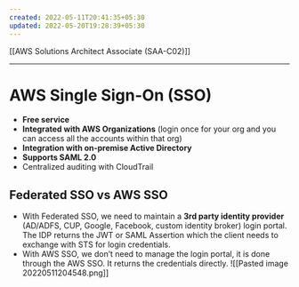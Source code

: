 ```yaml
---
created: 2022-05-11T20:41:35+05:30
updated: 2022-05-20T19:28:39+05:30
---
```

[[AWS Solutions Architect Associate (SAA-C02)]]

---
# AWS Single Sign-On (SSO)
- **Free service**
- **Integrated with AWS Organizations** (login once for your org and you can access all the accounts within that org)
- **Integration with on-premise Active Directory**
- **Supports SAML 2.0**
- Centralized auditing with CloudTrail

## Federated SSO vs AWS SSO
- With Federated SSO, we need to maintain a **3rd party identity provider** (AD/ADFS, CUP, Google, Facebook, custom identity broker) login portal. The IDP returns the JWT or SAML Assertion which the client needs to exchange with STS for login credentials. 
- With AWS SSO, we don’t need to manage the login portal, it is done through the AWS SSO. It returns the credentials directly.
![[Pasted image 20220511204548.png]]